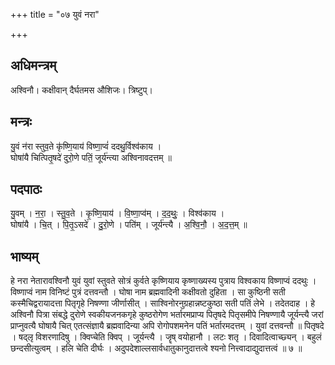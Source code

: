 +++
title = "०७ युवं नरा"

+++
## अधिमन्त्रम्
अश्विनौ। कक्षीवान् दैर्घतमस औशिजः। त्रिष्टुप्।

## मन्त्रः
यु॒वं न॑रा स्तुव॒ते कृ॑ष्णि॒याय॑ विष्णा॒प्वं॑ ददथु॒र्विश्व॑काय ।  
घोषा॑यै चित्पितृ॒षदे॑ दुरो॒णे पतिं॒ जूर्य॑न्त्या अश्विनावदत्तम् ॥

## पदपाठः
यु॒वम् । न॒रा॒ । स्तु॒व॒ते । कृ॒ष्णि॒याय॑ । वि॒ष्णा॒प्व॑म् । द॒द॒थुः॒ । विश्व॑काय ।  
घोषा॑यै । चि॒त् । पि॒तृ॒ऽसदे॑ । दु॒रो॒णे । पति॑म् । जूर्य॑न्त्यै । अ॒श्वि॒नौ॒ । अ॒द॒त्त॒म् ॥

## भाष्यम्
हे नरा नेतारावश्विनौ युवं युवां स्तुवते सोत्रं कुर्वते कृष्णियाय कृष्णाख्यस्य पुत्राय विश्वकाय विष्णाप्वं ददथुः । विष्णाप्वं नाम विनिष्टं पुत्रं दत्तवन्तौ । घोषा नाम ब्रह्मवादिनी कक्षीवतो दुहिता । सा कुष्ठिनी सती कस्मैचिद्वरायादत्ता पितृगृहे निषण्णा जीर्णासीत् । साश्विनोरनुग्रहान्नष्टकुष्ठा सती पतिं लेभे । तदेतदाह । हे अश्विनौ पित्रा संबद्धे दुरोणे स्वकीयजनकगृहे कुष्ठरोगेण भर्तारमप्राप्य पितृषदे पितृसमीपे निषण्णायै जूर्यन्त्यै जरां प्राप्नुवत्यै घोषायै चित् एतत्संज्ञायै ब्रह्मवादिन्या अपि रोगोपशमनेन पतिं भर्तारमदत्तम् । युवां दत्तवन्तौ ॥ पितृषदे । षद्लृ विशरणादिषु । क्विप्चेति क्विप् । जूर्यन्त्यै । जॄष् वयोहानौ । लटः शतृ । दिवादित्वाच्छ्यन् । बहुलं छन्दसीत्युत्वम् । हलि चेति दीर्घः । अदुपदेशाल्लसार्वधातुकानुदात्तत्वे श्यनो नित्त्वादाद्युदात्तत्वं ॥ ७ ॥